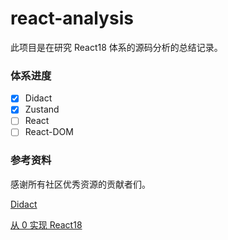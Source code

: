 # react-analysis

此项目是在研究 React18 体系的源码分析的总结记录。

### 体系进度

- [x] Didact
- [x] Zustand
- [ ] React
- [ ] React-DOM

### 参考资料

感谢所有社区优秀资源的贡献者们。

[Didact](https://github.com/pomber/didact)

[从 0 实现 React18](https://github.com/BetaSu/big-react)

